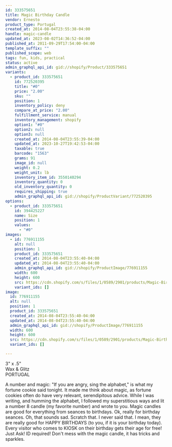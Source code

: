 ```yaml
---
id: 333575651
title: Magic Birthday Candle
vendor: Ernesto
product_type: Portugal
created_at: 2014-08-04T23:55:38-04:00
handle: magic-candle
updated_at: 2023-08-02T14:36:52-04:00
published_at: 2011-09-29T17:54:00-04:00
template_suffix: ""
published_scope: web
tags: fun, kids, practical
status: active
admin_graphql_api_id: gid://shopify/Product/333575651
variants:
  - product_id: 333575651
    id: 772520395
    title: "#0"
    price: "2.00"
    sku: ""
    position: 1
    inventory_policy: deny
    compare_at_price: "2.00"
    fulfillment_service: manual
    inventory_management: shopify
    option1: "#0"
    option2: null
    option3: null
    created_at: 2014-08-04T23:55:39-04:00
    updated_at: 2023-10-27T19:42:53-04:00
    taxable: true
    barcode: "1563"
    grams: 91
    image_id: null
    weight: 0.2
    weight_unit: lb
    inventory_item_id: 3550140294
    inventory_quantity: 0
    old_inventory_quantity: 0
    requires_shipping: true
    admin_graphql_api_id: gid://shopify/ProductVariant/772520395
options:
  - product_id: 333575651
    id: 394425227
    name: Size
    position: 1
    values:
      - "#0"
images:
  - id: 776911155
    alt: null
    position: 1
    product_id: 333575651
    created_at: 2014-08-04T23:55:40-04:00
    updated_at: 2014-08-04T23:55:40-04:00
    admin_graphql_api_id: gid://shopify/ProductImage/776911155
    width: 600
    height: 600
    src: https://cdn.shopify.com/s/files/1/0589/2901/products/Magic-Birthday-Candles.jpeg?v=1407210940
    variant_ids: []
image:
  id: 776911155
  alt: null
  position: 1
  product_id: 333575651
  created_at: 2014-08-04T23:55:40-04:00
  updated_at: 2014-08-04T23:55:40-04:00
  admin_graphql_api_id: gid://shopify/ProductImage/776911155
  width: 600
  height: 600
  src: https://cdn.shopify.com/s/files/1/0589/2901/products/Magic-Birthday-Candles.jpeg?v=1407210940
  variant_ids: []

---
```


3" x .5"  
Wax & Glitz  
PORTUGAL

A number and magic: "If you are angry, sing the alphabet," is what my fortune cookie said tonight. It made me think about magic, as fortune cookies often do have very relevant, serendipitous advice. While I was writing, and humming the alphabet, I followed my superstitious ways and lit a number 8 candle (my favorite number) and wrote to you. Magic candles are good for everything from seances to birthdays. Ok, really for birthday seances. Oh, that sounds sad. Scratch that. I never said that. I mean, they are really good for HAPPY BIRTHDAYS (to you, if it is your birthday today). Every visitor who comes to KIOSK on their birthday gets their age for free! Just Ask! ID required! Don't mess with the magic candle, it has tricks and sparkles.